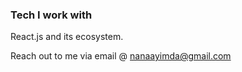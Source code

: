 ### Tech I work with

React.js and its ecosystem.

Reach out to me via email @ nanaayimda@gmail.com

